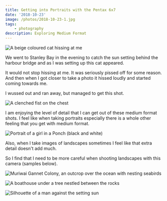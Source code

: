 ```yaml
--- 
title: Getting into Portraits with the Pentax 6x7
date: '2018-10-23'
image: /photos/2018-10-23-1.jpg
tags: 
    - photography
description: Exploring Medium Format
---
```


![A beige coloured cat hissing at me](/photos/2018-10-23-1.jpg)

We went to Stanley Bay in the evening to catch the sun setting behind the harbour bridge and as I was setting up this cat appeared.

It would not stop hissing at me. It was seriously pissed off for some reason. And then when I got closer to take a photo it hissed loudly and started coming towards me.

I wussed out and ran away, but managed to get this shot.

![A clenched fist on the chest](/photos/2018-10-23-2.jpg)

I am enjoying the level of detail that I can get out of these medium format shots. I feel like when taking portraits especially there is a whole other feeling that you get with medium format.

![Portrait of a girl in a Ponch (black and white)](/photos/2018-10-23-3.jpg)

Also, when I take images of landscapes sometimes I feel like that extra detail doesn't add much.

So I find that I need to be more careful when shooting landscapes with this camera (samples below).

![Muriwai Gannet Colony, an outcrop over the ocean with nesting seabirds](/photos/2018-10-23-4.jpg)

![A boathouse under a tree nestled between the rocks](/photos/2018-10-23-5.jpg)

![Silhouette of a man against the setting sun](/photos/2018-10-23-6.jpg)
